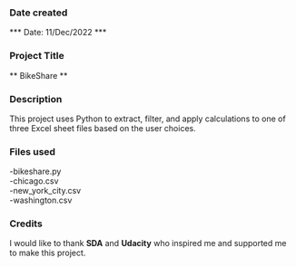 

### Date created
*** Date: 11/Dec/2022 ***

### Project Title
** BikeShare **

### Description
This project uses Python to extract, filter, and apply calculations to one of three Excel sheet files based on the user choices.

### Files used
-bikeshare.py  
-chicago.csv  
-new_york_city.csv  
-washington.csv

### Credits
I would like to thank **SDA** and **Udacity** who inspired me and supported me to make this project.


